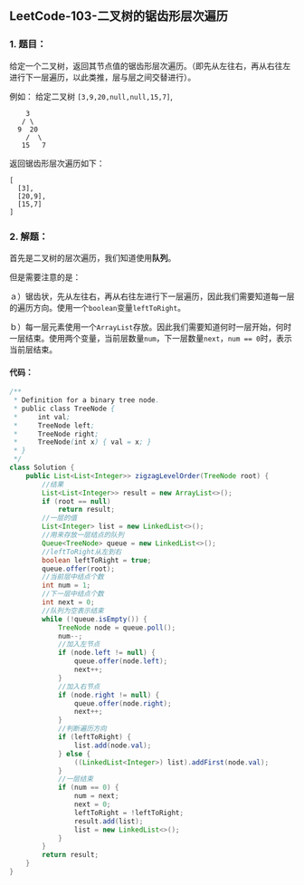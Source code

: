 ## LeetCode-103-二叉树的锯齿形层次遍历

### 1. 题目：

给定一个二叉树，返回其节点值的锯齿形层次遍历。（即先从左往右，再从右往左进行下一层遍历，以此类推，层与层之间交替进行）。

例如：
给定二叉树 `[3,9,20,null,null,15,7]`,

```
    3
   / \
  9  20
    /  \
   15   7
```

返回锯齿形层次遍历如下：

```
[
  [3],
  [20,9],
  [15,7]
]
```

### 2. 解题：

首先是二叉树的层次遍历，我们知道使用**队列**。

但是需要注意的是：

​	ａ）锯齿状，先从左往右，再从右往左进行下一层遍历，因此我们需要知道每一层的遍历方向。使用一个`boolean`变量`leftToRight`。

​	ｂ）每一层元素使用一个`ArrayList`存放。因此我们需要知道何时一层开始，何时一层结束。使用两个变量，当前层数量`num`，下一层数量`next`，`num == 0`时，表示当前层结束。

#### 代码：

```java
/**
 * Definition for a binary tree node.
 * public class TreeNode {
 *     int val;
 *     TreeNode left;
 *     TreeNode right;
 *     TreeNode(int x) { val = x; }
 * }
 */
class Solution {
    public List<List<Integer>> zigzagLevelOrder(TreeNode root) {
        //结果
        List<List<Integer>> result = new ArrayList<>();
        if (root == null)
            return result;
        //一层的值
        List<Integer> list = new LinkedList<>();
        //用来存放一层结点的队列
        Queue<TreeNode> queue = new LinkedList<>();
        //leftToRight从左到右
        boolean leftToRight = true;
        queue.offer(root);
        //当前层中结点个数
        int num = 1;
        //下一层中结点个数
        int next = 0;
        //队列为空表示结束
        while (!queue.isEmpty()) {
            TreeNode node = queue.poll();
            num--;
            //加入左节点
            if (node.left != null) {
                queue.offer(node.left);
                next++;
            }
            //加入右节点
            if (node.right != null) {
                queue.offer(node.right);
                next++;
            }
            //判断遍历方向
            if (leftToRight) {
                list.add(node.val);
            } else {
                ((LinkedList<Integer>) list).addFirst(node.val);
            }
            //一层结束
            if (num == 0) {
                num = next;
                next = 0;
                leftToRight = !leftToRight;
                result.add(list);
                list = new LinkedList<>();
            }
        }
        return result;
    }
}
```

